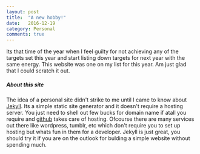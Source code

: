 ```yaml
---
layout: post
title:  "A new hobby!"
date:   2016-12-19
category: Personal
comments: true
---
```

   Its that time of the year when I feel guilty for not achieving
any of the targets set this year and start listing down targets for next year with the same energy.
This website was one on my list for this year. Am just glad that I could scratch it out.

##### About this site

The idea of a personal site didn't strike to me until I came to know about [Jekyll][jekyll-link].
Its a simple static site generator and it doesn't require a hosting server. You just need to
shell out few bucks for domain name if atall you require and [github][git-pages] takes care of hosting. Ofcourse there are many services out there like wordpress, tumblr, etc which don't require you to set up hosting but whats fun in them for a developer. Jekyll is just great, you should try it if you are on the outlook for bulding a simple website without spending much.



[jekyll-link]: https://jekyllrb.com/
[git-pages]: https://pages.github.com/
